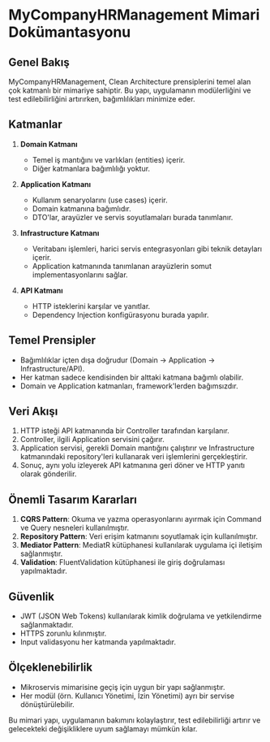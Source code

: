 # MyCompanyHRManagement Mimari Dokümantasyonu

## Genel Bakış

MyCompanyHRManagement, Clean Architecture prensiplerini temel alan çok katmanlı bir mimariye sahiptir. Bu yapı, uygulamanın modülerliğini ve test edilebilirliğini artırırken, bağımlılıkları minimize eder.

## Katmanlar

1. **Domain Katmanı**
   - Temel iş mantığını ve varlıkları (entities) içerir.
   - Diğer katmanlara bağımlılığı yoktur.

2. **Application Katmanı**
   - Kullanım senaryolarını (use cases) içerir.
   - Domain katmanına bağımlıdır.
   - DTO'lar, arayüzler ve servis soyutlamaları burada tanımlanır.

3. **Infrastructure Katmanı**
   - Veritabanı işlemleri, harici servis entegrasyonları gibi teknik detayları içerir.
   - Application katmanında tanımlanan arayüzlerin somut implementasyonlarını sağlar.

4. **API Katmanı**
   - HTTP isteklerini karşılar ve yanıtlar.
   - Dependency Injection konfigürasyonu burada yapılır.

## Temel Prensipler

- Bağımlılıklar içten dışa doğrudur (Domain -> Application -> Infrastructure/API).
- Her katman sadece kendisinden bir alttaki katmana bağımlı olabilir.
- Domain ve Application katmanları, framework'lerden bağımsızdır.

## Veri Akışı

1. HTTP isteği API katmanında bir Controller tarafından karşılanır.
2. Controller, ilgili Application servisini çağırır.
3. Application servisi, gerekli Domain mantığını çalıştırır ve Infrastructure katmanındaki repository'leri kullanarak veri işlemlerini gerçekleştirir.
4. Sonuç, aynı yolu izleyerek API katmanına geri döner ve HTTP yanıtı olarak gönderilir.

## Önemli Tasarım Kararları

1. **CQRS Pattern**: Okuma ve yazma operasyonlarını ayırmak için Command ve Query nesneleri kullanılmıştır.
2. **Repository Pattern**: Veri erişim katmanını soyutlamak için kullanılmıştır.
3. **Mediator Pattern**: MediatR kütüphanesi kullanılarak uygulama içi iletişim sağlanmıştır.
4. **Validation**: FluentValidation kütüphanesi ile giriş doğrulaması yapılmaktadır.

## Güvenlik

- JWT (JSON Web Tokens) kullanılarak kimlik doğrulama ve yetkilendirme sağlanmaktadır.
- HTTPS zorunlu kılınmıştır.
- Input validasyonu her katmanda yapılmaktadır.

## Ölçeklenebilirlik

- Mikroservis mimarisine geçiş için uygun bir yapı sağlanmıştır.
- Her modül (örn. Kullanıcı Yönetimi, İzin Yönetimi) ayrı bir servise dönüştürülebilir.

Bu mimari yapı, uygulamanın bakımını kolaylaştırır, test edilebilirliği artırır ve gelecekteki değişikliklere uyum sağlamayı mümkün kılar.